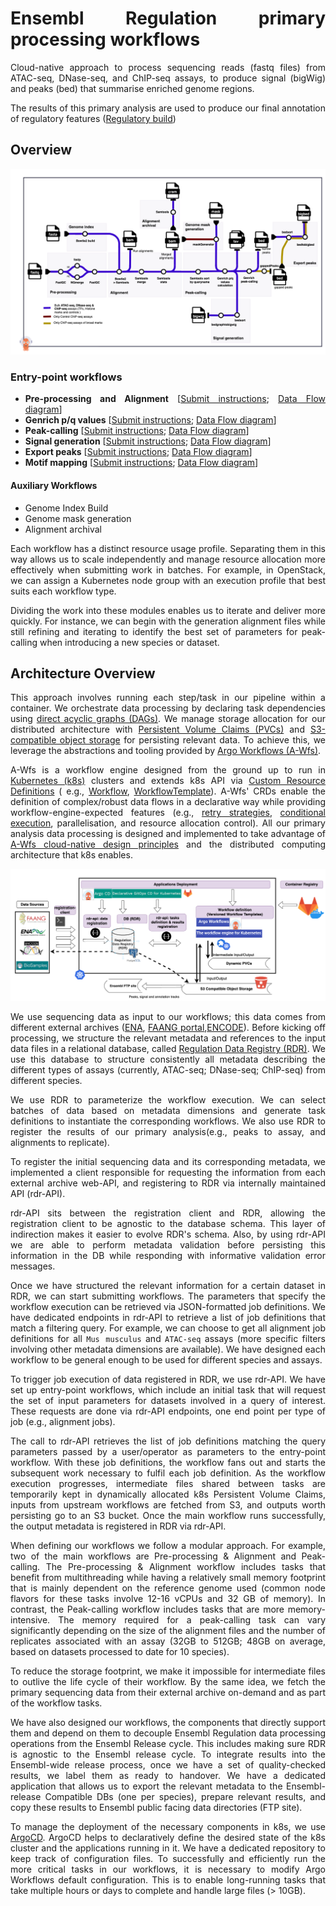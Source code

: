 <div style="text-align: justify">

# Ensembl Regulation primary processing workflows

Cloud-native approach to process sequencing reads (fastq files) from ATAC-seq, DNase-seq, and ChIP-seq assays, 
to produce signal (bigWig) and peaks (bed) that summarise enriched genome regions.


The results of this primary analysis are used to produce our final annotation of regulatory features 
([Regulatory build](https://regulation.ensembl.org/help/regulatory_build))

## Overview

![PipelineDataFlow](docs/assets/pipeline_data_flow.png)


### Entry-point workflows

- **Pre-processing and Alignment** [[Submit instructions](workflow-templates/alignment/README.md#submitting-pre-processing-and-alignment-jobs); [Data Flow diagram](workflow-templates/alignment/README.md#data-flow)]
- **Genrich p/q values** [[Submit instructions](workflow-templates/peak-calling/README.md#submitting-genrich-pq-values-jobs); [Data Flow diagram](workflow-templates/peak-calling/README.md#data-flow-genrich-pq-values)]
- **Peak-calling** [[Submit instructions](workflow-templates/peak-calling/README.md#submitting-peak-calling-jobs); [Data Flow diagram](workflow-templates/peak-calling/README.md#data-flow-peak-calling)]
- **Signal generation** [[Submit instructions](workflow-templates/signal/README.md#submitting-signal-generation-jobs); [Data Flow diagram](workflow-templates/signal/README.md#data-flow)]
- **Export peaks** [[Submit instructions](workflow-templates/export-peak/README.md#submitting-export-peaks-jobs); [Data Flow diagram](workflow-templates/export-peak/README.md#data-flow)]
- **Motif mapping** [[Submit instructions](workflow-templates/motif-mapping/README.md#submitting-motif-mapping-jobs); [Data Flow diagram](workflow-templates/motif-mapping/README.md#data-flow)]

#### Auxiliary Workflows

- Genome Index Build
- Genome mask generation
- Alignment archival

Each workflow has a distinct resource usage profile. 
Separating them in this way allows us to scale independently and manage resource allocation more effectively when submitting work in batches.
For example, in OpenStack, we can assign a Kubernetes node group with an execution profile that best suits each workflow type.

Dividing the work into these modules enables us to iterate and deliver more quickly. 
For instance, we can begin with the generation alignment files while still refining and iterating to identify the best set of parameters for peak-calling when introducing a new species or dataset.

## Architecture Overview

This approach involves running each step/task in our pipeline within a container. We orchestrate data processing
by declaring task dependencies
using [direct acyclic graphs (DAGs)](https://argo-workflows.readthedocs.io/en/latest/walk-through/dag/). We manage
storage allocation for our distributed
architecture with [Persistent Volume Claims (PVCs)](https://kubernetes.io/docs/concepts/storage/persistent-volumes/) and
[S3-compatible object storage](https://en.wikipedia.org/wiki/Object_storage) for persisting relevant data. To
achieve this, we leverage the abstractions and tooling provided
by [Argo Workflows (A-Wfs)](https://argo-workflows.readthedocs.io/en/latest/).

A-Wfs is a workflow engine designed from the ground up to run
in [Kubernetes (k8s)](https://kubernetes.io/docs/concepts/overview/) clusters and
extends k8s API
via [Custom Resource Definitions](https://kubernetes.io/docs/concepts/extend-kubernetes/api-extension/custom-resources/) (
e.g., [Workflow](https://argo-workflows.readthedocs.io/en/latest/workflow-concepts/#the-workflow),
[WorkflowTemplate](https://argo-workflows.readthedocs.io/en/latest/workflow-templates/)).
A-Wfs' CRDs enable the definition of complex/robust data flows in a declarative way while providing
workflow-engine-expected features (e.g., [retry strategies](https://argo-workflows.readthedocs.io/en/latest/retries/),
[conditional execution](https://argo-workflows.readthedocs.io/en/latest/walk-through/conditionals/), parallelisation, and
resource allocation control). All our primary analysis data processing is designed and implemented to take advantage
of [A-Wfs cloud-native design principles](https://argo-workflows.readthedocs.io/en/latest/architecture/) and the
distributed computing architecture that k8s enables.

![ArchitectureOverview](docs/assets/architecture_overview.png)

We use sequencing data as input to our workflows; this data comes from different external archives 
([ENA](https://www.ebi.ac.uk/ena/browser/home), [FAANG portal](https://data.faang.org/home),[ENCODE](https://www.encodeproject.org/)).
Before kicking off processing, we structure the relevant metadata and references to the input data files in a
relational database, called [Regulation Data Registry (RDR)](https://gitlab.ebi.ac.uk/ensreg/rdr). We use this database
to structure consistently all metadata describing the different types of assays 
(currently, ATAC-seq; DNase-seq; ChIP-seq) from different species. 

We use RDR to parameterize the workflow execution.
We can select batches of data based on metadata dimensions and generate task definitions to instantiate the corresponding workflows. 
We also use RDR to register the results of our primary analysis(e.g., peaks to assay, and alignments to replicate).

To register the initial sequencing data and its corresponding metadata, we implemented a client responsible for
requesting the information from each external archive web-API, and registering to RDR via internally maintained API (rdr-API).

rdr-API sits between the registration client and RDR, allowing the registration client to be agnostic to the database schema. 
This layer of indirection makes it easier to evolve RDR's schema.
Also, by using rdr-API we are able to perform metadata validation before persisting this information in the DB while responding 
with informative validation error messages.

Once we have structured the relevant information for a certain dataset in RDR, we can start submitting workflows.
The parameters that specify the workflow execution can be retrieved via JSON-formatted job definitions. We have
dedicated endpoints in rdr-API to retrieve a list of job definitions that match a filtering query. For example, we can
choose to get all alignment job definitions for all `Mus musculus` and `ATAC-seq` assays (more specific filters
involving other metadata dimensions are available). 
We have designed each workflow to be general enough to be used for different species and assays.

To trigger job execution of data registered in RDR, we use rdr-API. 
We have set up entry-point workflows, 
which include an initial task that will request the set of input parameters for datasets involved in a query of interest. 
These requests are done via rdr-API endpoints, one end point per type of job (e.g., alignment jobs).

The call to rdr-API retrieves the list of job definitions matching the query parameters passed by a user/operator as parameters to the entry-point workflow. 
With these job definitions, the workflow fans out and starts the subsequent work necessary to fulfil each job definition. 
As the workflow execution progresses,
intermediate files shared between tasks are temporarily kept in dynamically allocated k8s Persistent Volume Claims,
inputs from upstream workflows are fetched from S3, and outputs worth persisting go to an S3 bucket. Once the main
workflow runs successfully, the output metadata is registered in RDR via rdr-API.

When defining our workflows we follow a modular approach.
For example, two of the main workflows are Pre-processing & Alignment and Peak-calling. 
The Pre-processing & Alignment workflow includes tasks that benefit from multithreading while having a
relatively small memory footprint that is mainly dependent on the reference genome used (common node flavors for these
tasks involve 12-16 vCPUs and 32 GB of memory). 
In contrast, the Peak-calling workflow includes tasks that are more memory-intensive. The memory required for a
peak-calling task can vary significantly depending on the size of the alignment files and the number of replicates
associated with an assay (32GB to 512GB; 48GB on average, based on datasets processed to date for 10 species).

To reduce the storage footprint, we make it impossible for intermediate files to outlive the life cycle of their workflow.
By the same idea, we fetch the primary sequencing data from their external archive on-demand and as part of the workflow
tasks.

We have also designed our workflows, the components that directly support them and depend on
them to decouple Ensembl Regulation data processing operations from the Ensembl Release cycle. This includes making sure
RDR is agnostic to the Ensembl release cycle. To integrate results into the Ensembl-wide release process, once we
have a set of quality-checked results, we label them as ready to handover. We have a
dedicated application that allows us to export the relevant metadata to the Ensembl-release Compatible DBs (one per
species), prepare relevant results, and copy these results to Ensembl public facing data directories (FTP site).

To manage the deployment of the necessary components in k8s, we use [ArgoCD](https://argo-cd.readthedocs.io/en/stable/).
ArgoCD helps to declaratively define the
desired state of the k8s cluster and the applications running in it. We have a dedicated repository to keep track of
configuration files. To successfully and efficiently run the more critical tasks in our workflows, it is
necessary to modify Argo Workflows default configuration. This is to enable long-running tasks that take multiple hours
or days to complete and handle large files (> 10GB).

[//]: # (The next sections will describe in more detail the logic involved in the main workflows, implementation details, and)

[//]: # (design patterns we have found useful when orchestrating the processing of our primary data.)

[//]: # (For more details about the components that integrate with our workflows, please refer to the documentation in their)

[//]: # (respective repositories:)

[//]: # ()
[//]: # (- [workflows]&#40;https://gitlab.ebi.ac.uk/ensreg/workflows/workflow-templates&#41; &#40;You are here; README in progress&#41;)

[//]: # (- [workflow-containers]&#40;https://gitlab.ebi.ac.uk/ensreg/workflows/container-images&#41; &#40;Update of image definitions:)

[//]: # (  pending&#41;)

[//]: # (- [RDR]&#40;https://gitlab.ebi.ac.uk/ensreg/rdr&#41;)

[//]: # (- [registration-client]&#40;https://gitlab.ebi.ac.uk/ensreg/regulation-registration-client&#41;)

[//]: # (- [rdr-api]&#40;https://gitlab.ebi.ac.uk/ensreg/regulation-pipelines&#41; &#40;README Out of Date; pending deletion of code/config)

[//]: # (  that has been moved to other repositories&#41;)

[//]: # (- [k8s-config]&#40;https://gitlab.ebi.ac.uk/ensreg/regulation-pipelines-cd&#41; &#40;README, recently updated; more updates in)

[//]: # (  progress&#41;)

[//]: # (- [release-handover]&#40;https://gitlab.ebi.ac.uk/ensreg/handover&#41;)

[//]: # ()
[//]: # (*Note: There are plans to move, rename, and change the visibility of some of these repositories.*)


[//]: # (## Design Principles)

[//]: # ()
[//]: # (### Core concepts)

[//]: # ()
[//]: # (### Workflow Design Patterns)

[//]: # ()
[//]: # (#### Well-documented patterns)

[//]: # ()
[//]: # (#### Patterns specific to our use case)

[//]: # ()
[//]: # ()
[//]: # ()
</div>

[//]: # ()

